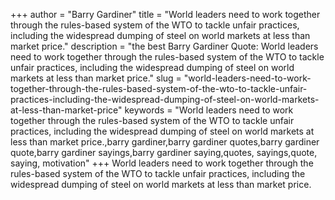 +++
author = "Barry Gardiner"
title = "World leaders need to work together through the rules-based system of the WTO to tackle unfair practices, including the widespread dumping of steel on world markets at less than market price."
description = "the best Barry Gardiner Quote: World leaders need to work together through the rules-based system of the WTO to tackle unfair practices, including the widespread dumping of steel on world markets at less than market price."
slug = "world-leaders-need-to-work-together-through-the-rules-based-system-of-the-wto-to-tackle-unfair-practices-including-the-widespread-dumping-of-steel-on-world-markets-at-less-than-market-price"
keywords = "World leaders need to work together through the rules-based system of the WTO to tackle unfair practices, including the widespread dumping of steel on world markets at less than market price.,barry gardiner,barry gardiner quotes,barry gardiner quote,barry gardiner sayings,barry gardiner saying,quotes, sayings,quote, saying, motivation"
+++
World leaders need to work together through the rules-based system of the WTO to tackle unfair practices, including the widespread dumping of steel on world markets at less than market price.
